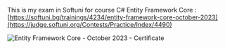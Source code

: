 This is my exam in Softuni for course C# Entity Framework Core : [https://softuni.bg/trainings/4234/entity-framework-core-october-2023](https://judge.softuni.org/Contests/Practice/Index/4490)

![Entity Framework Core - October 2023 - Certificate](https://github.com/EvgeniGenov02/C-Sharp-Entity-Framework-Exam-in-Softuni/assets/44731191/afe89d93-4cf6-49ba-ba51-ba142b76d98b)
